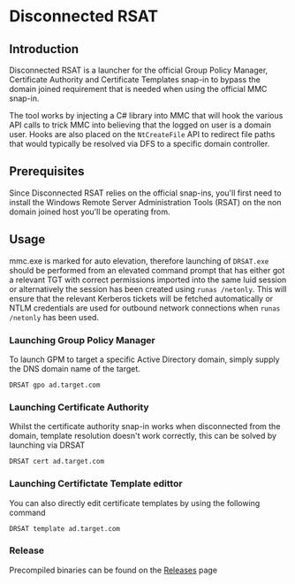 # Disconnected RSAT 

## Introduction

Disconnected RSAT is a launcher for the official Group Policy Manager, Certificate Authority and Certificate Templates snap-in to bypass the domain joined requirement that is needed when using the official MMC snap-in.  

The tool works by injecting a C# library into MMC that will hook the various API calls to trick MMC into believing that the logged on user is a domain user.  Hooks are also placed on the `NtCreateFile` API to redirect file paths that would typically be resolved via DFS to a specific domain controller.

## Prerequisites  

Since Disconnected RSAT relies on the official snap-ins, you'll first need to install the Windows Remote Server Administration Tools (RSAT) on the non domain joined host you'll be operating from.

## Usage

mmc.exe is marked for auto elevation, therefore launching of `DRSAT.exe` should be performed from an elevated command prompt that has either got a relevant TGT with correct permissions imported into the same luid session or alternatively the session has been created using `runas /netonly`.  This will ensure that the relevant Kerberos tickets will be fetched automatically or NTLM credentials are used for outbound network connections when `runas /netonly` has been used.  

### Launching Group Policy Manager

To launch GPM to target a specific Active Directory domain, simply supply the DNS domain name of the target.

```
DRSAT gpo ad.target.com
``` 

### Launching Certificate Authority

Whilst the certificate authority snap-in works when disconnected from the domain, template resolution doesn't work correctly, this can be solved by launching via DRSAT

```
DRSAT cert ad.target.com
```

### Launching Certifictate Template edittor

You can also directly edit certificate templates by using the following command

```
DRSAT template ad.target.com
```

### Release

Precompiled binaries can be found on the [Releases](https://github.com/CCob/DRSAT/releases) page





